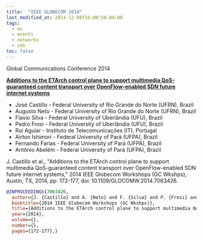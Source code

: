 ```yaml
---
title:  "IEEE GLOBECOM 2014"
last_modified_at: 2014-12-08T16:00:58-04:00
tags:
  - en
  - events
  - networks
  - sdn
toc: false
---
```


Global Communications Conference 2014 

[**Additions to the ETArch control plane to support multimedia QoS-guaranteed content transport over OpenFlow-enabled SDN future internet systems**](https://ieeexplore.ieee.org/document/7063426)
 - José Castillo - Federal University of Rio Grande do Norte (UFRN), Brazil
 - Augusto Neto - Federal University of Rio Grande do Norte (UFRN), Brazil
 - Flavio Silva - Federal University of Uberlândia (UFU), Brazil
 - Pedro Frosi - Federal University of Uberlândia (UFU), Brazil
 - Rui Aguiar - Instituto de Telecomunicações (IT), Portugal
 - Airton Ishimori - Federal University of Pará (UFPA), Brazil
 - Fernando Farias - Federal University of Pará (UFPA), Brazil
 - Antônio Abelém - Federal University of Pará (UFPA), Brazil

J. Castillo et al., "Additions to the ETArch control plane to support multimedia QoS-guaranteed content transport over OpenFlow-enabled SDN future internet systems," 2014 IEEE Globecom Workshops (GC Wkshps), Austin, TX, 2014, pp. 172-177, doi: 10.1109/GLOCOMW.2014.7063426.

```bibtex
@INPROCEEDINGS{7063426,
  author={J. {Castillo} and A. {Neto} and F. {Silva} and P. {Frosi} and R. {Aguiar} and A. {Ishimori} and F. {Farias} and A. {Abelém}},
  booktitle={2014 IEEE Globecom Workshops (GC Wkshps)}, 
  title={Additions to the ETArch control plane to support multimedia QoS-guaranteed content transport over OpenFlow-enabled SDN future internet systems}, 
  year={2014},
  volume={},
  number={},
  pages={172-177},}
```